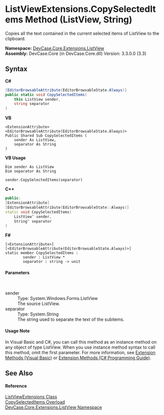 # ListViewExtensions.CopySelectedItems Method (ListView, String)
 

Copies all the text contained in the current selected items of ListView to the clipboard.

**Namespace:**&nbsp;<a href="N_DevCase_Core_Extensions_ListView">DevCase.Core.Extensions.ListView</a><br />**Assembly:**&nbsp;DevCase.Core (in DevCase.Core.dll) Version: 3.3.0.0 (3.3)

## Syntax

**C#**<br />
``` C#
[EditorBrowsableAttribute(EditorBrowsableState.Always)]
public static void CopySelectedItems(
	this ListView sender,
	string separator
)
```

**VB**<br />
``` VB
<ExtensionAttribute>
<EditorBrowsableAttribute(EditorBrowsableState.Always)>
Public Shared Sub CopySelectedItems ( 
	sender As ListView,
	separator As String
)
```

**VB Usage**<br />
``` VB Usage
Dim sender As ListView
Dim separator As String

sender.CopySelectedItems(separator)
```

**C++**<br />
``` C++
public:
[ExtensionAttribute]
[EditorBrowsableAttribute(EditorBrowsableState::Always)]
static void CopySelectedItems(
	ListView^ sender, 
	String^ separator
)
```

**F#**<br />
``` F#
[<ExtensionAttribute>]
[<EditorBrowsableAttribute(EditorBrowsableState.Always)>]
static member CopySelectedItems : 
        sender : ListView * 
        separator : string -> unit 

```


#### Parameters
&nbsp;<dl><dt>sender</dt><dd>Type: System.Windows.Forms.ListView<br />The source ListView.</dd><dt>separator</dt><dd>Type: System.String<br />The string used to separate the text of the subitems.</dd></dl>

#### Usage Note
In Visual Basic and C#, you can call this method as an instance method on any object of type ListView. When you use instance method syntax to call this method, omit the first parameter. For more information, see <a href="https://docs.microsoft.com/dotnet/visual-basic/programming-guide/language-features/procedures/extension-methods">Extension Methods (Visual Basic)</a> or <a href="https://docs.microsoft.com/dotnet/csharp/programming-guide/classes-and-structs/extension-methods">Extension Methods (C# Programming Guide)</a>.

## See Also


#### Reference
<a href="T_DevCase_Core_Extensions_ListView_ListViewExtensions">ListViewExtensions Class</a><br /><a href="Overload_DevCase_Core_Extensions_ListView_ListViewExtensions_CopySelectedItems">CopySelectedItems Overload</a><br /><a href="N_DevCase_Core_Extensions_ListView">DevCase.Core.Extensions.ListView Namespace</a><br />
